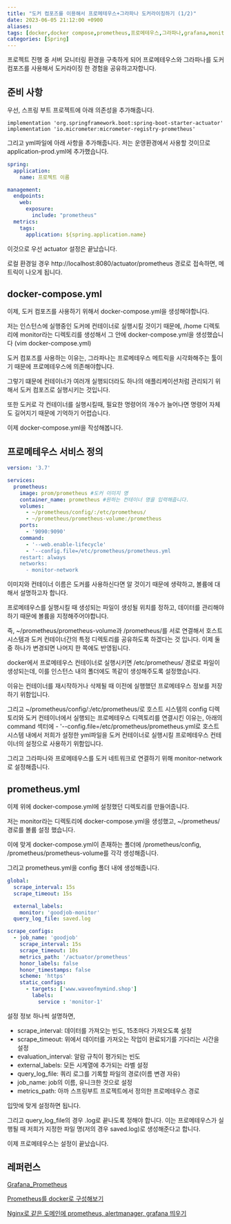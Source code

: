 ```yaml
---
title: "도커 컴포즈를 이용해서 프로메테우스+그라파나 도커라이징하기 (1/2)"
date: 2023-06-05 21:12:00 +0900
aliases: 
tags: [docker,docker compose,prometheus,프로메테우스,그라파나,grafana,monitoring]
categories: [Spring]
---
```


프로젝트 진행 중 서버 모니터링 환경을 구축하게 되어 프로메테우스와 그라파나를 도커 컴포즈를 사용해서 도커라이징 한 경험을 공유하고자합니다.

## 준비 사항

우선, 스프링 부트 프로젝트에 아래 의존성을 추가해줍니다.

```
implementation 'org.springframework.boot:spring-boot-starter-actuator'
implementation 'io.micrometer:micrometer-registry-prometheus'
```

그리고 yml파일에 아래 사항을 추가해줍니다.
저는 운영환경에서 사용할 것이므로 application-prod.yml에 추가했습니다.

```yaml
spring:
  application:
    name: 프로젝트 이름

management:
  endpoints:
    web:
      exposure:
        include: "prometheus"
  metrics:
    tags:
      application: ${spring.application.name}
```
이것으로 우선 actuator 설정은 끝났습니다.

로컬 환경일 경우 http://localhost:8080/actuator/prometheus 경로로 접속하면, 메트릭이 나오게 됩니다.

## docker-compose.yml

이제, 도커 컴포즈를 사용하기 위해서 docker-compose.yml을 생성해야합니다.

저는 인스턴스에 실행중인 도커에 컨테이너로 실행시킬 것이기 때문에, /home 디렉토리에 monitor라는 디렉토리를 생성해서 그 안에 docker-compose.yml을 생성했습니다 (vim docker-compose.yml)

도커 컴포즈를 사용하는 이유는, 그라파나는 프로메테우스 메트릭을 시각화해주는 툴이기 때문에 프로메테우스에 의존해야합니다.

그렇기 떄문에 컨테이너가 여러개 실행되더라도 하나의 애플리케이션처럼 관리되기 위해서 도커 컴포즈로 실행시키는 것입니다.

또한 도커로 각 컨테이너를 실행시킬때, 필요한 명령어의 개수가 늘어나면 명령어 자체도 길어지기 때문에 기억하기 어렵습니다.

이제 docker-compose.yml을 작성해봅니다.

## 프로메테우스 서비스 정의

```yaml
version: '3.7'

services:
  prometheus: 
  	image: prom/prometheus #도커 이미지 명
  	container_name: prometheus #원하는 컨테이너 명을 입력해줍니다.
  	volumes:
  	  - ~/prometheus/config/:/etc/prometheus/
  	  - ~/prometheus/prometheus-volume:/prometheus
  	ports:
  	  - '9090:9090'
  	command:
  	  - '--web.enable-lifecycle'
  	  - '--config.file=/etc/prometheus/prometheus.yml
  	restart: always
  	networks:
  	  - monitor-network
```

이미지와 컨테이너 이름은 도커를 사용하신다면 알 것이기 때문에 생략하고,
볼륨에 대해서 설명하고자 합니다.

프로메테우스를 실행시킬 때 생성되는 파일이 생성될 위치를 정하고, 데이터를 관리해야하기 때문에 볼륨을 지정해주어야합니다.

즉, ~/prometheus/prometheus-volume과 /prometheus/를 서로 연결해서 호스트 시스템과 도커 컨테이너간의 특정 디렉토리를 공유하도록 하겠다는 것 입니다. 이제 둘 중 하나가 변경되면 나머지 한 쪽에도 반영됩니다.

docker에서 프로메테우스 컨테이너로 실행시키면 /etc/prometheus/ 경로로 파일이 생성되는데, 이를 인스턴스 내의 폴더에도 똑같이 생성해주도록 설정했습니다. 

이유는 컨테이너를 재시작하거나 삭제될 때 이전에 실행했던 프로메테우스 정보를 저장하기 위함입니다.

그리고 ~/prometheus/config/:/etc/prometheus/로 호스트 시스템의 config 디렉토리와 도커 컨테이너에서 실행되는 프로메테우스 디렉토리를 연결시킨 이유는, 아래의 command 섹터에 - '--config.file=/etc/prometheus/prometheus.yml로 호스트 시스템 내에서 저희가 설정한 yml파일을 도커 컨테이너로 실행시킬 프로메테우스 컨테이너의 설정으로 사용하기 위함입니다.

그리고 그라파나와 프로메테우스를 도커 네트워크로 연결하기 위해 monitor-network로 설정해줍니다.

## prometheus.yml

이제 위에 docker-compose.yml에 설정했던 디렉토리를 만들어줍니다.

저는 monitor라는 디렉토리에 docker-compose.yml을 생성했고, ~/prometheus/ 경로를 볼륨 설정 했습니다.

이에 맞게 docker-compose.yml이 존재하는 폴더에 /prometheus/config, /prometheus/prometheus-volume를 각각 생성해줍니다.

그리고 prometheus.yml을 config 폴더 내에 생성해줍니다.

```yaml
global:
  scrape_interval: 15s
  scrape_timeout: 15s

  external_labels:
    monitor: 'goodjob-monitor'
  query_log_file: saved.log

scrape_configs:
  - job_name: 'goodjob'
    scrape_interval: 15s
    scrape_timeout: 10s
    metrics_path: '/actuator/prometheus'
    honor_labels: false
    honor_timestamps: false
    scheme: 'https'
    static_configs:
      - targets: ['www.waveofmymind.shop']
        labels:
          service : 'monitor-1'
```

설정 정보 하나씩 설명하면,
- scrape_interval: 데이터를 가져오는 빈도, 15초마다 가져오도록 설정
- scrape_timeout: 위에서 데이터를 가져오는 작업이 완료되기를 기다리는 시간을 설정
- evaluation_interval: 알람 규칙이 평가되는 빈도
- external_labels: 모든 시계열에 추가되는 라벨 설정
- query_log_file: 쿼리 로그를 기록할 파일의 경로(이름 변경 자유)
- job_name: job의 이름, 유니크한 것으로 설정
- metrics_path: 아까 스프링부트 프로젝트에서 정의한 프로메테우스 경로

입맛에 맞게 설정하면 됩니다.

그리고 query_log_file의 경우 .log로 끝나도록 정해야 합니다.
이는 프로메테우스가 실행될 때 저희가 지정한 파일 명(저의 경우 saved.log)로 생성해준다고 합니다.


이제 프로메테우스는 설정이 끝났습니다.



## 레퍼런스

[Grafana_Prometheus](https://luv-n-interest.tistory.com/1553)

[Prometheus를 docker로 구성해보기](https://velog.io/@swhan9404/Prometheus를-docker로-구성해보기)

[Nginx로 같은 도메인에 prometheus, alertmanager, grafana 띄우기
](https://velog.io/@swhan9404/Nginx로-같은-도메인에-prometheus-alertmanager-grafana-띄우기)


